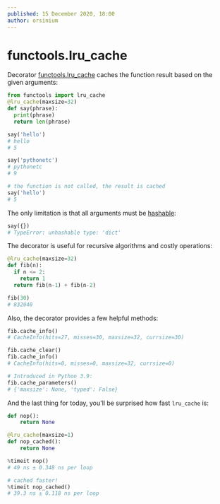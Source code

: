 ```yaml
---
published: 15 December 2020, 18:00
author: orsinium
---
```


# functools.lru_cache

Decorator [functools.lru_cache](https://docs.python.org/3/library/functools.html#functools.lru_cache) caches the function result based on the given arguments:

```python
from functools import lru_cache
@lru_cache(maxsize=32)
def say(phrase):
  print(phrase)
  return len(phrase)

say('hello')
# hello
# 5

say('pythonetc')
# pythonetc
# 9

# the function is not called, the result is cached
say('hello')
# 5
```

The only limitation is that all arguments must be [hashable](https://t.me/pythonetc/157):

```python
say({})
# TypeError: unhashable type: 'dict'
```

The decorator is useful for recursive algorithms and costly operations:

```python
@lru_cache(maxsize=32)
def fib(n):
  if n <= 2:
    return 1
  return fib(n-1) + fib(n-2)

fib(30)
# 832040
```

Also, the decorator provides a few helpful methods:

```python
fib.cache_info()
# CacheInfo(hits=27, misses=30, maxsize=32, currsize=30)

fib.cache_clear()
fib.cache_info()
# CacheInfo(hits=0, misses=0, maxsize=32, currsize=0)

# Introduced in Python 3.9:
fib.cache_parameters()
# {'maxsize': None, 'typed': False}
```

And the last thing for today, you'll be surprised how fast `lru_cache` is:

```python
def nop():
    return None

@lru_cache(maxsize=1)
def nop_cached():
    return None

%timeit nop()
# 49 ns ± 0.348 ns per loop

# cached faster!
%timeit nop_cached()
# 39.3 ns ± 0.118 ns per loop
```
